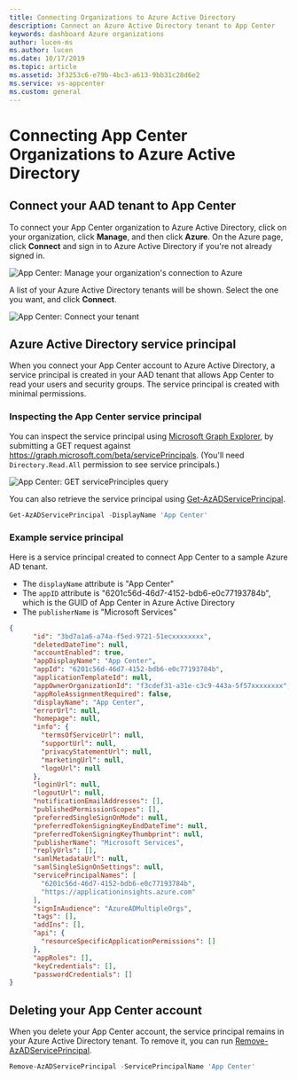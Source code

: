 ```yaml
---
title: Connecting Organizations to Azure Active Directory
description: Connect an Azure Active Directory tenant to App Center
keywords: dashboard Azure organizations
author: lucen-ms
ms.author: lucen
ms.date: 10/17/2019
ms.topic: article
ms.assetid: 3f3253c6-e79b-4bc3-a613-9bb31c28d6e2
ms.service: vs-appcenter
ms.custom: general
---
```


# Connecting App Center Organizations to Azure Active Directory
## Connect your AAD tenant to App Center
To connect your App Center organization to Azure Active Directory, click on your organization, click **Manage**, and then click **Azure**. On the Azure page, click **Connect** and sign in to Azure Active Directory if you're not already signed in.

![App Center: Manage your organization's connection to Azure](./images/add-aad-tenant-1.png)

A list of your Azure Active Directory tenants will be shown. Select the one you want, and click **Connect**.

![App Center: Connect your tenant](./images/add-aad-tenant-2.png)

## Azure Active Directory service principal
When you connect your App Center account to Azure Active Directory, a service principal is created in your AAD tenant that allows App Center to read your users and security groups. The service principal is created with minimal permissions.

### Inspecting the App Center service principal
You can inspect the service principal using [Microsoft Graph Explorer](https://developer.microsoft.com/graph/graph-explorer), by submitting a GET request against https://graph.microsoft.com/beta/servicePrincipals. (You'll need `Directory.Read.All` permission to see service principals.)

![App Center: GET servicePrinciples query](./images/add-aad-tenant-3.png)

You can also retrieve the service principal using [Get-AzADServicePrincipal](https://docs.microsoft.com/powershell/module/az.resources/get-azadserviceprincipal).

```PowerShell
Get-AzADServicePrincipal -DisplayName 'App Center'
```

### Example service principal

Here is a service principal created to connect App Center to a sample Azure AD tenant.

* The `displayName` attribute is "App Center"
* The `appID` attribute is "6201c56d-46d7-4152-bdb6-e0c77193784b", which is the GUID of App Center in Azure Active Directory
* The `publisherName` is "Microsoft Services"



```json
{
      "id": "3bd7a1a6-a74a-f5ed-9721-51ecxxxxxxxx",
      "deletedDateTime": null,
      "accountEnabled": true,
      "appDisplayName": "App Center",
      "appId": "6201c56d-46d7-4152-bdb6-e0c77193784b",
      "applicationTemplateId": null,
      "appOwnerOrganizationId": "f3cdef31-a31e-c3c9-443a-5f57xxxxxxxx",
      "appRoleAssignmentRequired": false,
      "displayName": "App Center",
      "errorUrl": null,
      "homepage": null,
      "info": {
        "termsOfServiceUrl": null,
        "supportUrl": null,
        "privacyStatementUrl": null,
        "marketingUrl": null,
        "logoUrl": null
      },
      "loginUrl": null,
      "logoutUrl": null,
      "notificationEmailAddresses": [],
      "publishedPermissionScopes": [],
      "preferredSingleSignOnMode": null,
      "preferredTokenSigningKeyEndDateTime": null,
      "preferredTokenSigningKeyThumbprint": null,
      "publisherName": "Microsoft Services",
      "replyUrls": [],
      "samlMetadataUrl": null,
      "samlSingleSignOnSettings": null,
      "servicePrincipalNames": [
        "6201c56d-46d7-4152-bdb6-e0c77193784b",
        "https://applicationinsights.azure.com"
      ],
      "signInAudience": "AzureADMultipleOrgs",
      "tags": [],
      "addIns": [],
      "api": {
        "resourceSpecificApplicationPermissions": []
      },
      "appRoles": [],
      "keyCredentials": [],
      "passwordCredentials": []
}
```

## Deleting your App Center account
When you delete your App Center account, the service principal remains in your Azure Active Directory tenant. To remove it, you can run [Remove-AzADServicePrincipal](https://docs.microsoft.com/powershell/module/az.resources/remove-azadserviceprincipal).

```PowerShell
Remove-AzADServicePrincipal -ServicePrincipalName 'App Center'
```
